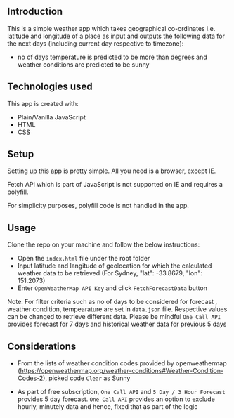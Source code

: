## Introduction
This is a simple weather app which takes geographical co-ordinates i.e. latitude and longitude of a place as input and outputs the following data for the next <n> days (including current day respective to timezone):

* no of days temperature is predicted to be more than <n> degrees and weather conditions are predicted to be sunny

## Technologies used
This app is created with:
* Plain/Vanilla JavaScript
* HTML
* CSS

## Setup
Setting up this app is pretty simple. All you need is a browser, except IE.

Fetch API which is part of JavaScript is not supported on IE and requires a polyfill.

For simplicity purposes, polyfill code is not handled in the app.

## Usage
Clone the repo on your machine and follow the below instructions: 
* Open the `index.html` file under the root folder
* Input latitude and langitude of geolocation for which the calculated weather  data to be retrieved 
    (For Sydney, "lat": -33.8679, "lon": 151.2073)
* Enter `OpenWeatherMap API Key` and click `FetchForecastData` button

Note: For filter criteria such as no of days to be considered for forecast , weather condition, tempearature are set in `data.json` file. Respective values can be changed to retrieve different data. Please be mindful `One Call API` provides forecast for 7 days and historical weather data for previous 5 days 

## Considerations
* From the lists of weather condition codes provided by openweathermap (https://openweathermap.org/weather-conditions#Weather-Condition-Codes-2), picked code `Clear` as Sunny

* As part of free subscription, `One Call API` and `5 Day / 3 Hour Forecast` provides 5 day forecast. `One Call API` provides an option to exclude hourly, minutely data and hence, fixed that as part of the logic

